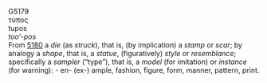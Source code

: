 <body>
  <p>G5179<br>  τύπος  <br> tupos  <br><i>too‘-pos </i><br>From <a href="g5180.htm">5180</a>  a <i>die</i> (as <i>struck</i>), that is, (by implication) a <i>stamp</i> or <i>scar</i>; by analogy a <i>shape</i>, that is, a <i>statue</i>, (figuratively) <i>style</i> or <i>resemblance</i>; specifically a <i>sampler</i> (“type”), that is, a <i>model</i> (for imitation) or <i>instance</i> (for warning): - en- (ex-) ample, fashion, figure, form, manner, pattern, print.<br></p>
 </body>